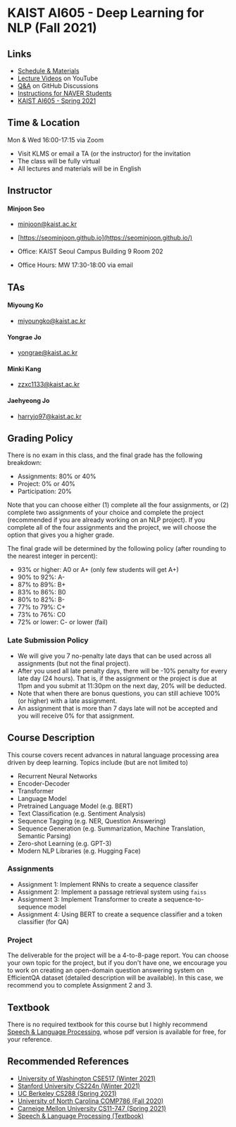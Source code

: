 # KAIST AI605 - Deep Learning for NLP (Fall 2021)

## Links
- [Schedule & Materials](https://seominjoon.github.io/kaist-ai605/schedule-202109.html)
- [Lecture Videos](https://www.youtube.com/playlist?list=PLN9tAT2r9TDy9tPOfgYm28Wl3D4vYm0Zs) on YouTube
- [Q&A](https://github.com/seominjoon/kaist-ai605/discussions) on GitHub Discussions
- [Instructions for NAVER Students](https://seominjoon.github.io/kaist-ai605/naver-202109.html)
- [KAIST AI605 - Spring 2021](https://seominjoon.github.io/kaist-ai605/index-202103.html)

## Time & Location

Mon & Wed 16:00-17:15 via Zoom 
- Visit KLMS or email a TA (or the instructor) for the invitation
- The class will be fully virtual
- All lectures and materials will be in English



## Instructor

#### Minjoon Seo
- [minjoon@kaist.ac.kr](mailto:minjoon@kaist.ac.kr)

- [https://seominjoon.github.io](https://seominjoon.github.io/)

- Office: KAIST Seoul Campus Building 9 Room 202

- Office Hours: MW 17:30-18:00 via email

## TAs
#### Miyoung Ko
- [miyoungko@kaist.ac.kr](mailto:miyoungko@kaist.ac.kr)

#### Yongrae Jo
- [yongrae@kaist.ac.kr](mailto:yongrae@kaist.ac.kr)

#### Minki Kang
- [zzxc1133@kaist.ac.kr](mailto:zzxc1133@kaist.ac.kr)

#### Jaehyeong Jo
- [harryjo97@kaist.ac.kr](mailto:harryjo97@kaist.ac.kr)

## Grading Policy
There is no exam in this class, and the final grade has the following breakdown:
- Assignments: 80% or 40% 
- Project: 0% or 40%
- Participation: 20%

Note that you can choose either 
(1) complete all the four assignments, or 
(2) complete two assignments of your choice and complete the project (recommended if you are already working on an NLP project).
If you complete all of the four assignments and the project, we will choose the option that gives you a higher grade.

The final grade will be determined by the following policy (after rounding to the nearest integer in percent):
- 93% or higher: A0 or A+ (only few students will get A+)
- 90% to 92%: A-
- 87% to 89%: B+
- 83% to 86%: B0
- 80% to 82%: B-
- 77% to 79%: C+
- 73% to 76%: C0
- 72% or lower: C- or lower (fail) 

### Late Submission Policy
- We will give you 7 no-penalty late days that can be used across all assignments (but not the final project).
- After you used all late penalty days, there will be -10% penalty for every late day (24 hours). That is, if the assignment or the project is due at 11pm and you submit at 11:30pm on the next day, 20% will be deducted. 
- Note that when there are bonus questions, you can still achieve 100% (or higher) with a late assignment. 
- An assignment that is more than 7 days late will not be accepted and you will receive 0% for that assignment.


## Course Description

This course covers recent advances in natural language processing area driven by deep learning. Topics include (but are not limited to)

- Recurrent Neural Networks
- Encoder-Decoder
- Transformer
- Language Model
- Pretrained Language Model (e.g. BERT)
- Text Classification (e.g. Sentiment Analysis)
- Sequence Tagging (e.g. NER, Question Answering)
- Sequence Generation (e.g. Summarization, Machine Translation, Semantic Parsing)
- Zero-shot Learning (e.g. GPT-3)
- Modern NLP Libraries (e.g. Hugging Face)


### Assignments

- Assignment 1: Implement RNNs to create a sequence classifer
- Assignment 2: Implement a passage retrieval system using `faiss`
- Assignment 3: Implement Transformer to create a sequence-to-sequence model
- Assignment 4: Using BERT to create a sequence classifier and a token classifier (for QA)



### Project
The deliverable for the project will be a 4-to-8-page report. You can choose your own topic for the project, but if you don't have one, 
we encourage you to work on creating an open-domain question answering system on EfficientQA dataset (detailed description will be available). 
In this case, we recommend you to complete Assignment 2 and 3.


## Textbook

There is no required textbook for this course but I highly recommend [Speech & Language Processing](https://web.stanford.edu/~jurafsky/slp3/), whose pdf version is available for free, for your reference.


## Recommended References
- [University of Washington CSE517 (Winter 2021)](https://docs.google.com/document/d/1gBz2w79DBrGjNGq2TMqJBDIWzUGsQacWFAszZKz6OKI/edit)
- [Stanford University CS224n (Winter 2021)](http://web.stanford.edu/class/cs224n/)
- [UC Berkeley CS288 (Spring 2021)](https://cal-cs288.github.io/sp21/)
- [University of North Carolina COMP786 (Fall 2020)](https://www.cs.unc.edu/~mbansal/teaching/nlp-comp786-fall20.html)
- [Carneige Mellon University CS11-747 (Spring 2021)](http://phontron.com/class/nn4nlp2021/schedule.html)
- [Speech & Language Processing (Textbook)](https://web.stanford.edu/~jurafsky/slp3/)
